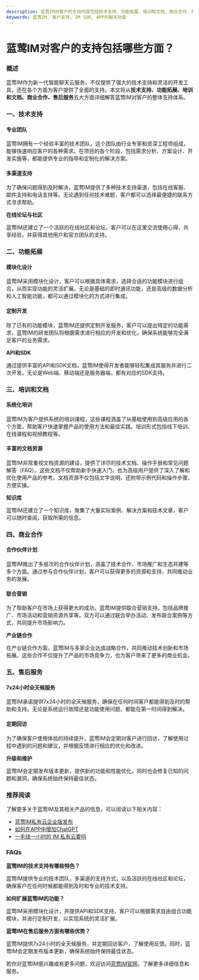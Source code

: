 ```yaml
---
description: 蓝莺IM对客户的支持内容包括技术支持、功能拓展、培训和文档、商业合作、售后服务。详情请看概述。
keywords: 蓝莺IM, 客户支持, IM SDK, APP内聊天功能
---
```

# 蓝莺IM对客户的支持包括哪些方面？

### 概述

蓝莺IM作为新一代智能聊天云服务，不仅提供了强大的技术支持和灵活的开发工具，还在各个方面为客户提供了全面的支持。本文将从**技术支持、功能拓展、培训和文档、商业合作、售后服务**五大方面详细解答蓝莺IM对客户的整体支持体系。

### 一、技术支持

#### 专业团队

蓝莺IM拥有一个经验丰富的技术团队，这个团队由行业专家和资深工程师组成，能够快速响应客户的各种需求。在项目的各个阶段，包括需求分析、方案设计、开发实施等，都能提供专业的指导和定制化的解决方案。

#### 多渠道支持

为了确保问题得到及时解决，蓝莺IM提供了多种技术支持渠道，包括在线客服、邮件支持和电话支持等。无论遇到任何技术难题，客户都可以选择最便捷的联系方式寻求帮助。

**在线论坛与社区**

蓝莺IM还建立了一个活跃的在线社区和论坛，客户可以在这里交流使用心得、共享经验，并获得其他用户和官方团队的支持。

### 二、功能拓展

#### 模块化设计

蓝莺IM采用模块化设计，客户可以根据具体需求，选择合适的功能模块进行组合，从而实现功能的灵活扩展。无论是基础的即时通讯功能，还是高级的数据分析和人工智能功能，都可以通过模块化的方式进行集成。

#### 定制开发

除了已有的功能模块，蓝莺IM还提供定制开发服务，客户可以提出特定的功能需求，蓝莺IM的研发团队将根据需求进行相应的开发和优化，确保系统能够完全满足客户的业务需求。

**API和SDK**

通过提供丰富的API和SDK文档，蓝莺IM使得开发者能够轻松集成其服务并进行二次开发。无论是Web端、移动端还是服务器端，都有对应的SDK支持。

### 三、培训和文档

#### 系统化培训

蓝莺IM为客户提供系统的培训课程，这些课程涵盖了从基础使用到高级应用的各个方面，帮助客户快速掌握产品的使用方法和最佳实践。培训形式包括线下培训、在线课程和视频教程等。

#### 丰富的文档资源

蓝莺IM非常重视文档资源的建设，提供了详尽的技术文档、操作手册和常见问题解答（FAQ）。这些文档不仅帮助新手快速入门，也为高级用户提供了深入了解和优化使用产品的参考。文档资源不仅包括文字说明，还附带示例代码和操作步骤，方便实操。

**知识库**

蓝莺IM还建立了一个知识库，聚集了大量实际案例、解决方案和技术文章，客户可以随时查阅，获取所需的信息。

### 四、商业合作

#### 合作伙伴计划

蓝莺IM推出了多层次的合作伙伴计划，涵盖了技术合作、市场推广和生态共建等多个方面。通过参与合作伙伴计划，客户可以获得更多的资源和支持，共同推动业务的发展。

#### 联合营销

为了帮助客户在市场上获得更大的成功，蓝莺IM提供联合营销支持，包括品牌推广、市场活动和营销资源共享等。双方可以通过联合举办活动、发布联合案例等方式，共同提升市场影响力。

**产业链合作**

在产业链合作方面，蓝莺IM与多家企业达成战略合作，共同推动技术创新和市场拓展。这些合作不仅提升了产品的市场竞争力，也为客户带来了更多的商业机会。

### 五、售后服务

#### 7x24小时全天候服务

蓝莺IM承诺提供7x24小时的全天候服务，确保在任何时间客户都能得到及时的帮助和支持。无论是系统运行故障还是功能使用问题，都能在第一时间得到解决。

#### 定期回访

为了确保客户使用体验的持续提升，蓝莺IM会定期对客户进行回访，了解使用过程中遇到的问题和建议，并根据反馈进行相应的优化和改进。

**升级和维护**

蓝莺IM会定期发布版本更新，提供新的功能和性能优化，同时也会修复已知的问题和漏洞，确保系统始终保持最佳状态。

### 推荐阅读

了解更多关于蓝莺IM及其相关产品的信息，可以阅读以下相关内容：

- [蓝莺IM私有云企业版发布](https://lanyingim.com/articles/product-and-technologies/lanying-im-private-cloud-enterprise-edition-published-and-kylin-os-neocertify.html)
- [如何在APP中增加ChatGPT](https://lanyingim.com/articles/product-and-technologies/how-to-add-chatgpt-to-your-app.html)
- [一毛钱一小时的 IM 私有云要吗](https://lanyingim.com/articles/product-and-technologies/want-an-im-private-cloud-for-a-dime-an-hour.html)

### FAQs

**蓝莺IM的技术支持有哪些特色？**

蓝莺IM提供专业的技术团队，多渠道的支持方式，以及活跃的在线社区和论坛，确保客户在任何时候都能得到及时和专业的技术支持。

**如何扩展蓝莺IM的功能？**

蓝莺IM采用模块化设计，并提供API和SDK支持，客户可以根据需求自由组合功能模块，并进行定制开发，以实现系统的灵活扩展。

**蓝莺IM在售后服务方面有哪些优势？**

蓝莺IM提供7x24小时的全天候服务，并定期回访客户，了解使用反馈。同时，蓝莺IM会定期发布版本更新，确保系统始终保持最佳状态。

若你对蓝莺IM感兴趣或有更多问题，欢迎访问[蓝莺IM官网](https://www.lanyingim.com)，了解更多详细信息和服务。